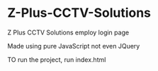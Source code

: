 # Z-Plus-CCTV-Solutions
Z Plus CCTV Solutions employ login page

Made using pure JavaScript not even JQuery

TO run the project,
run index.html
